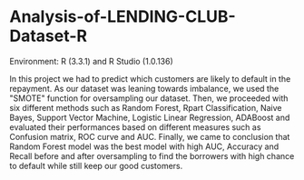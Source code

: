 # Analysis-of-LENDING-CLUB-Dataset-R

Environment: R (3.3.1) and R Studio (1.0.136)

In this project we had to predict which customers are likely to default in the repayment. As our dataset was leaning towards imbalance, 
we used the "SMOTE" function for oversampling our dataset. Then, we proceeded with six different methods such as Random Forest, Rpart Classification, Naive Bayes, Support Vector Machine, Logistic Linear Regression, ADABoost and evaluated their performances based on different measures such as Confusion matrix, ROC curve and AUC. 
Finally, we came to conclusion that Random Forest model was the best model with high AUC, Accuracy and Recall before and after oversampling to find the borrowers with high chance to default while still keep our good customers.
